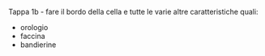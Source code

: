 Tappa 1b - fare il bordo della cella e tutte le varie altre caratteristiche quali: 
- orologio 
- faccina 
- bandierine 